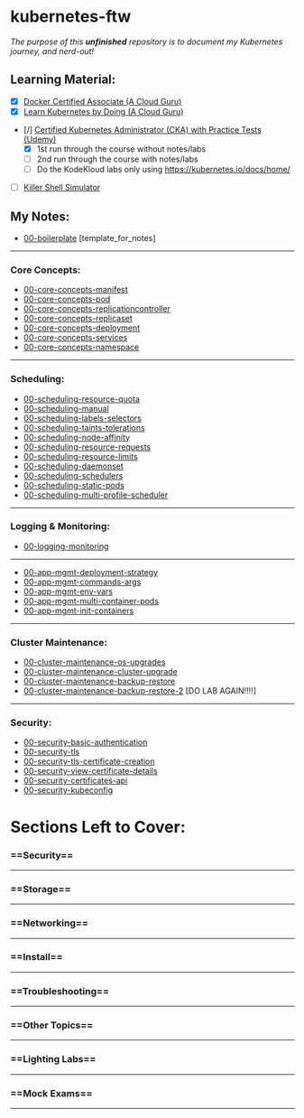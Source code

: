 # kubernetes-ftw

*The purpose of this **unfinished** repository is to document my Kubernetes journey, and nerd-out!*

## Learning Material:
- [x] [Docker Certified Associate (A Cloud Guru)](https://learn.acloud.guru/course/6b00566d-6246-4ebe-8257-f98f989321cf/overview)
- [x] [Learn Kubernetes by Doing (A Cloud Guru)](https://learn.acloud.guru/course/82b39fac-b9f7-43d1-8f52-6a89efe5202f/dashboard)
- [/] [Certified Kubernetes Administrator (CKA) with Practice Tests (Udemy)](https://www.udemy.com/course/certified-kubernetes-administrator-with-practice-tests/)
  - [x] 1st run through the course without notes/labs
  - [ ] 2nd run through the course  with notes/labs
  - [ ] Do the KodeKloud labs only using https://kubernetes.io/docs/home/
- [ ] [Killer Shell Simulator](https://killer.sh/)

## My Notes:
- [00-boilerplate](notes/00-boilerplate.md) [template_for_notes]
---
### Core Concepts:
- [00-core-concepts-manifest](notes/00-core-concepts-manifest-basics.md)
- [00-core-concepts-pod](notes/00-core-concepts-pod.md)
- [00-core-concepts-replicationcontroller](notes/00-core-concepts-replicationcontroller.md)
- [00-core-concepts-replicaset](notes/00-core-concepts-replicaset.md)
- [00-core-concepts-deployment](notes/00-core-concepts-deployment.md)
- [00-core-concepts-services](/notes/00-core-concepts-services.md)
- [00-core-concepts-namespace](notes/00-core-concepts-namespace.md)
---
### Scheduling:
- [00-scheduling-resource-quota](notes/00-scheduling-resource-quota.md)
- [00-scheduling-manual](notes/00-scheduling-manual.md)
- [00-scheduling-labels-selectors](notes/00-scheduling-labels-selectors.md)
- [00-scheduling-taints-tolerations](notes/00-scheduling-taints-tolerations.md)
- [00-scheduling-node-affinity](notes/00-scheduling-node-affinity.md)
- [00-scheduling-resource-requests](notes/00-scheduling-resource-requests.md)
- [00-scheduling-resource-limits](notes/00-scheduling-resource-limits.md)
- [00-scheduling-daemonset](notes/00-scheduling-daemonset.md)
- [00-scheduling-schedulers](notes/00-scheduling-schedulers.md)
- [00-scheduling-static-pods](notes/00-scheduling-static-pods.md)
- [00-scheduling-multi-profile-scheduler](notes/00-scheduling-multi-profile-scheduler.md)
---
### Logging & Monitoring:
- [00-logging-monitoring](notes/00-logging-monitoring.md)
---
- [00-app-mgmt-deployment-strategy](notes/00-app-mgmt-deployment-strategy.md)
- [00-app-mgmt-commands-args](notes/00-app-mgmt-commands-args.md)
- [00-app-mgmt-env-vars](notes/00-app-mgmt-env-vars.md)
- [00-app-mgmt-multi-container-pods](notes/00-app-mgmt-multi-container-pods.md)
- [00-app-mgmt-init-containers](notes/00-app-mgmt-init-containers.md)
---
### Cluster Maintenance:
- [00-cluster-maintenance-os-upgrades](notes/00-cluster-maintenance-os-upgrades.md)
- [00-cluster-maintenance-cluster-upgrade](notes/00-cluster-maintenance-cluster-upgrade.md)
- [00-cluster-maintenance-backup-restore](notes/00-cluster-maintenance-backup-restore.md)
- [00-cluster-maintenance-backup-restore-2](notes/00-cluster-maintenance-backup-restore-2.md) [DO LAB AGAIN!!!!]
---
### Security:
- [00-security-basic-authentication](notes/00-security-basic-authentication.md)
- [00-security-tls](notes/00-security-tls.md)
- [00-security-tls-certificate-creation](notes/00-security-tls-certificate-creation.md)
- [00-security-view-certificate-details](notes/00-security-view-certificate-details.md)
- [00-security-certificates-api](notes/00-security-certificates-api.md)
- [00-security-kubeconfig](notes/00-security-kubeconfig.md)



# Sections Left to Cover:

### ==Security==
---

### ==Storage==
---

### ==Networking==
---

### ==Install==
---

### ==Troubleshooting==
---

### ==Other Topics==
---

### ==Lighting Labs==
---

### ==Mock Exams==
---
